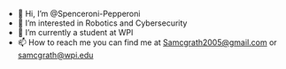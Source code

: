 - 👋 Hi, I’m @Spenceroni-Pepperoni
- 👀 I’m interested in Robotics and Cybersecurity 
- 🌱 I’m currently a student at WPI
- 📫 How to reach me you can find me at Samcgrath2005@gmail.com or samcgrath@wpi.edu

<!---
Spenceroni-Pepperoni/Spenceroni-Pepperoni is a ✨ special ✨ repository because its `README.md` (this file) appears on your GitHub profile.
You can click the Preview link to take a look at your changes.
--->
